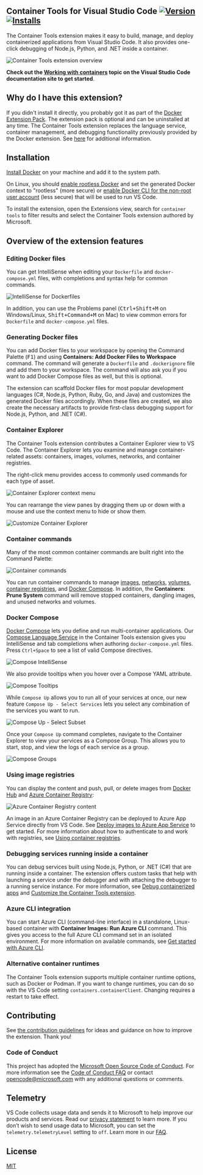 ## Container Tools for Visual Studio Code  [![Version](https://img.shields.io/visual-studio-marketplace/v/ms-azuretools.vscode-containers)](https://marketplace.visualstudio.com/items?itemName=ms-azuretools.vscode-containers) [![Installs](https://img.shields.io/visual-studio-marketplace/i/ms-azuretools.vscode-containers)](https://marketplace.visualstudio.com/items?itemName=ms-azuretools.vscode-containers)

The Container Tools extension makes it easy to build, manage, and deploy containerized applications from Visual Studio Code. It also provides one-click debugging of Node.js, Python, and .NET inside a container.

![Container Tools extension overview](https://github.com/microsoft/vscode-containers/raw/HEAD/resources/readme/overview.gif)

**Check out the [Working with containers](https://aka.ms/AA7arez) topic on the Visual Studio Code documentation site to get started**.

## Why do I have this extension?
If you didn't install it directly, you probably got it as part of the [Docker Extension Pack](https://marketplace.visualstudio.com/items?itemName=ms-azuretools.vscode-docker). The extension pack is optional and can be uninstalled at any time. The Container Tools extension replaces the language service, container management, and debugging functionality previously provided by the Docker extension. See [here](https://aka.ms/vscode-container-tools-learn-more) for additional information.

## Installation

[Install Docker](https://docs.docker.com/install/) on your machine and add it to the system path.

On Linux, you should [enable rootless Docker](https://docs.docker.com/engine/security/rootless/) and set the generated Docker context to "rootless" (more secure) or [enable Docker CLI for the non-root user account](https://docs.docker.com/install/linux/linux-postinstall/#manage-docker-as-a-non-root-user) (less secure) that will be used to run VS Code.

To install the extension, open the Extensions view, search for `container tools` to filter results and select the Container Tools extension authored by Microsoft.

## Overview of the extension features

### Editing Docker files

You can get IntelliSense when editing your `Dockerfile` and `docker-compose.yml` files, with completions and syntax help for common commands.

![IntelliSense for Dockerfiles](https://github.com/microsoft/vscode-containers/raw/HEAD/resources/readme/dockerfile-intellisense.png)

In addition, you can use the Problems panel (<kbd>Ctrl+Shift+M</kbd> on Windows/Linux, <kbd>Shift+Command+M</kbd> on Mac) to view common errors for `Dockerfile` and `docker-compose.yml` files.

### Generating Docker files

You can add Docker files to your workspace by opening the Command Palette (<kbd>F1</kbd>) and using **Containers: Add Docker Files to Workspace** command. The command will generate a `Dockerfile` and `.dockerignore` file and add them to your workspace. The command will also ask you if you want to add Docker Compose files as well, but this is optional.

The extension can scaffold Docker files for most popular development languages (C#, Node.js, Python, Ruby, Go, and Java) and customizes the generated Docker files accordingly. When these files are created, we also create the necessary artifacts to provide first-class debugging support for Node.js, Python, and .NET (C#).

### Container Explorer

The Container Tools extension contributes a Container Explorer view to VS Code. The Container Explorer lets you examine and manage container-related assets: containers, images, volumes, networks, and container registries.

The right-click menu provides access to commonly used commands for each type of asset.

![Container Explorer context menu](https://github.com/microsoft/vscode-containers/raw/HEAD/resources/readme/container-view-context-menu.gif)

You can rearrange the view panes by dragging them up or down with a mouse and use the context menu to hide or show them.

![Customize Container Explorer](https://github.com/microsoft/vscode-containers/raw/HEAD/resources/readme/container-view-rearrange.gif)

### Container commands

Many of the most common container commands are built right into the Command Palette:

![Container commands](https://github.com/microsoft/vscode-containers/raw/HEAD/resources/readme/command-palette.png)

You can run container commands to manage [images](https://docs.docker.com/engine/reference/commandline/image/), [networks](https://docs.docker.com/engine/reference/commandline/network/), [volumes](https://docs.docker.com/engine/reference/commandline/volume/), [container registries](https://docs.docker.com/engine/reference/commandline/push/), and [Docker Compose](https://docs.docker.com/compose/reference/overview/). In addition, the **Containers: Prune System** command will remove stopped containers, dangling images, and unused networks and volumes.


### Docker Compose

[Docker Compose](https://docs.docker.com/compose/) lets you define and run multi-container applications. Our [Compose Language Service](https://github.com/microsoft/compose-language-service) in the Container Tools extension gives you IntelliSense and tab completions when authoring `docker-compose.yml` files. Press `Ctrl+Space` to see a list of valid Compose directives.

 ![Compose IntelliSense](https://github.com/microsoft/vscode-containers/raw/HEAD/resources/readme/tab-completions.gif)

We also provide tooltips when you hover over a Compose YAML attribute.

 ![Compose Tooltips](https://github.com/microsoft/vscode-containers/raw/HEAD/resources/readme/hover-support.png)

While `Compose Up` allows you to run all of your services at once, our new feature `Compose Up - Select Services` lets you select any combination of the services you want to run.

![Compose Up - Select Subset](https://github.com/microsoft/vscode-containers/raw/HEAD/resources/readme/select-subset.gif)

Once your `Compose Up` command completes, navigate to the Container Explorer to view your services as a Compose Group. This allows you to start, stop, and view the logs of each service as a group.

![Compose Groups](https://github.com/microsoft/vscode-containers/raw/HEAD/resources/readme/compose-group.png)

### Using image registries

You can display the content and push, pull, or delete images from [Docker Hub](https://hub.docker.com/) and [Azure Container Registry](https://docs.microsoft.com/azure/container-registry/):

![Azure Container Registry content](https://github.com/microsoft/vscode-containers/raw/HEAD/resources/readme/container-registry.png)

An image in an Azure Container Registry can be deployed to Azure App Service directly from VS Code. See [Deploy images to Azure App Service](https://aka.ms/AA7arf8) to get started. For more information about how to authenticate to and work with registries, see [Using container registries](https://aka.ms/AA7arf9).

### Debugging services running inside a container

You can debug services built using Node.js, Python, or .NET (C#) that are running inside a container. The extension offers custom tasks that help with launching a service under the debugger and with attaching the debugger to a running service instance. For more information, see [Debug containerized apps](https://aka.ms/AA7arfb)  and [Customize the Container Tools extension](https://aka.ms/AA7ay8l).

### Azure CLI integration

You can start Azure CLI (command-line interface) in a standalone, Linux-based container with **Container Images: Run Azure CLI** command. This gives you access to the full Azure CLI command set in an isolated environment. For more information on available commands, see [Get started with Azure CLI](https://docs.microsoft.com/cli/azure/get-started-with-azure-cli?view=azure-cli-latest#sign-in).

### Alternative container runtimes

The Container Tools extension supports multiple container runtime options, such as Docker or Podman. If you want to change runtimes, you can do so with the VS Code setting `containers.containerClient`. Changing requires a restart to take effect.

## Contributing

See [the contribution guidelines](https://github.com/microsoft/vscode-containers/blob/HEAD/CONTRIBUTING.md) for ideas and guidance on how to improve the extension. Thank you!

### Code of Conduct

This project has adopted the [Microsoft Open Source Code of Conduct](https://opensource.microsoft.com/codeofconduct/). For more information see the [Code of Conduct FAQ](https://opensource.microsoft.com/codeofconduct/faq/) or contact [opencode@microsoft.com](mailto:opencode@microsoft.com) with any additional questions or comments.

## Telemetry

VS Code collects usage data and sends it to Microsoft to help improve our products and services. Read our [privacy statement](https://go.microsoft.com/fwlink/?LinkID=528096&clcid=0x409) to learn more. If you don’t wish to send usage data to Microsoft, you can set the `telemetry.telemetryLevel` setting to `off`. Learn more in our [FAQ](https://code.visualstudio.com/docs/supporting/faq#_how-to-disable-telemetry-reporting).

## License

[MIT](https://github.com/microsoft/vscode-containers/blob/HEAD/LICENSE.md)
